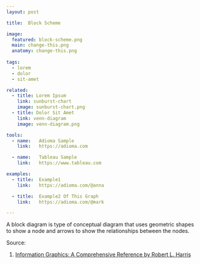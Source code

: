 ```yaml
---
layout: post

title:  Block Scheme

image:
  featured: block-scheme.png
  main: change-this.png
  anatomy: change-this.png
  
tags:
  - lorem
  - dolor
  - sit-amet

related:
  - title: Lorem Ipsum
    link: sunburst-chart
    image: sunburst-chart.png
  - title: Dolor Sit Amet
    link: venn-diagram
    image: venn-diagram.png

tools:
  - name:   Adioma Sample
    link:   https://adioma.com

  - name:   Tableau Sample
    link:   https://www.tableau.com

examples:
  - title:  Example1
    link:   https://adioma.com/@anna

  - title:  Example2 Of This Graph
    link:   https://adioma.com/@mark

---
```


A block diagram is type of conceptual diagram that uses geometric shapes to show a node and arrows to show the relationships between the nodes.

Source: 
1. [Information Graphics: A Comprehensive Reference by Robert L. Harris](https://books.google.com/books?id=LT1RXREvkGIC)